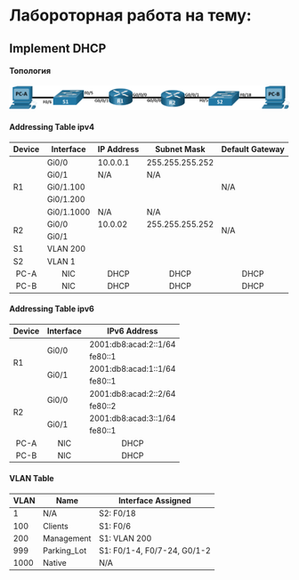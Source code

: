 # Лабороторная работа на тему:  
## Implement DHCP  
#### Топология  

![Alt text](https://github.com/bislogin/otus/blob/main/labs/lab02/topology.png)  

#### Addressing Table ipv4

<table>
    <thead>
        <tr>
            <th>Device</th>
            <th>Interface</th>
            <th>IP Address</th>
            <th>Subnet Mask</th>
            <th>Default Gateway</th>
        </tr>
    </thead>
    <tbody>
        <tr>
			      <td rowspan=5 align="left">R1</td>
			      <td align="left">Gi0/0</td>
			      <td align="left">10.0.0.1</td>
			      <td align="left">255.255.255.252</td>
            <td rowspan=5 align="left">N/A</td>
        </tr>
        <tr>
			      <td align="left">Gi0/1</td>
			      <td align="left">N/A</td>
			      <td align="left">N/A</td>
        </tr>
	    	<tr>
			      <td align="left">Gi0/1.100	</td>
			      <td align="left"> </td>
			      <td align="left"> </td>
        </tr>
      	<tr>
			      <td align="left">Gi0/1.200	</td>
			      <td align="left"> </td>
			      <td align="left"> </td>
        </tr>
	    	<tr>
			      <td align="left">Gi0/1.1000	</td>
			      <td align="left">N/A</td>
			      <td align="left">N/A</td>
        </tr>
        <tr>
			      <td rowspan=2 align="left">R2</td>
		      	<td align="left">Gi0/0</td>
		      	<td align="left">10.0.02</td>
			      <td align="left">255.255.255.252</td>
            <td rowspan=2 align="left">N/A</td>
        </tr>
      	<tr>
			      <td align="left">Gi0/1</td>
			      <td align="left"> </td>
			      <td align="left"> </td>
        </tr>
        <tr>
			      <td align="left">S1</td>
	      		<td align="left">VLAN 200</td>
	      		<td align="left"> </td>
		      	<td align="left"> </td>
            <td align="left"> </td>
        </tr>
        <tr>
			      <td align="left">S2</td>
	      		<td align="left">VLAN 1</td>
	      		<td align="left"> </td>
		      	<td align="left"> </td>
            <td align="left"> </td>
        </tr>
        <tr>
		      	<td align="center">PC-A</td>
	      		<td align="center">NIC</td>
	      		<td align="center">DHCP</td>
	      		<td align="center">DHCP</td>
            <td align="center">DHCP</td>
        </tr>
        <tr>
      			<td align="center">PC-B</td>
      			<td align="center">NIC</td>
      			<td align="center">DHCP</td>
      			<td align="center">DHCP</td>
            <td align="center">DHCP</td>
        </tr>
    </tbody>
</table>

#### Addressing Table ipv6

<table>
    <thead>
        <tr>
            <th>Device</th>
            <th>Interface</th>
            <th>IPv6 Address</th>
        </tr>
    </thead>
    <tbody>
        <tr>
		<td rowspan=4 align="left">R1</td>
		<td rowspan=2 align="left">Gi0/0</td>
		<td align="left">2001:db8:acad:2::1/64</td>
        </tr>
        <tr>
		<td align="left">fe80::1</td>	
	</tr>
        <tr>
		<td rowspan=2 align="left">Gi0/1</td>
		<td align="left">2001:db8:acad:1::1/64</td>
        </tr>
        <tr>
		<td align="left">fe80::1</td>	
	</tr>
        <tr>
		<td rowspan=4 align="left">R2</td>
		<td rowspan=2 align="left">Gi0/0</td>
		<td align="left">2001:db8:acad:2::2/64</td>
        </tr>
        <tr>
		<td align="left">fe80::2</td>	
	</tr>
        <tr>
		<td rowspan=2 align="left">Gi0/1</td>
		<td align="left">2001:db8:acad:3::1/64</td>
        </tr>
        <tr>
		<td align="left">fe80::1</td>	
	</tr>
	<tr>	    
 		<td align="center">PC-A</td>
	      	<td align="center">NIC</td>
	      	<td align="center">DHCP</td>
        </tr>
        <tr>
      		<td align="center">PC-B</td>
      		<td align="center">NIC</td>
      		<td align="center">DHCP</td>
        </tr>
    </tbody>
</table>

#### VLAN Table

<table>
    <thead>
        <tr>
            <th>VLAN</th>
            <th>Name</th>
            <th>Interface Assigned</th>
        </tr>
    </thead>
    <tbody>
        <tr>
		<td align="left">1</td>
		<td align="left">N/A</td>
		<td align="left">S2: F0/18</td>
        </tr>
        <tr>
		<td align="left">100</td>
		<td align="left">Clients</td>
		<td align="left">S1: F0/6</td>
        </tr>
        <tr>
		<td align="left">200</td>
		<td align="left">Management</td>
		<td align="left">S1: VLAN 200 </td>
        </tr>
        <tr>
		<td align="left">999</td>
		<td align="left">Parking_Lot</td>
		<td align="left">S1: F0/1-4, F0/7-24, G0/1-2</td>
        </tr>
        <tr>
		<td align="left">1000</td>
		<td align="left">Native</td>
		<td align="left">N/A</td>
        </tr>
    </tbody>
</table>
